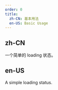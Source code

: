 ```yaml
---
order: 0
title:
  zh-CN: 基本用法
  en-US: Basic Usage
---
```


## zh-CN

一个简单的 loading 状态。

## en-US

A simple loading status.
